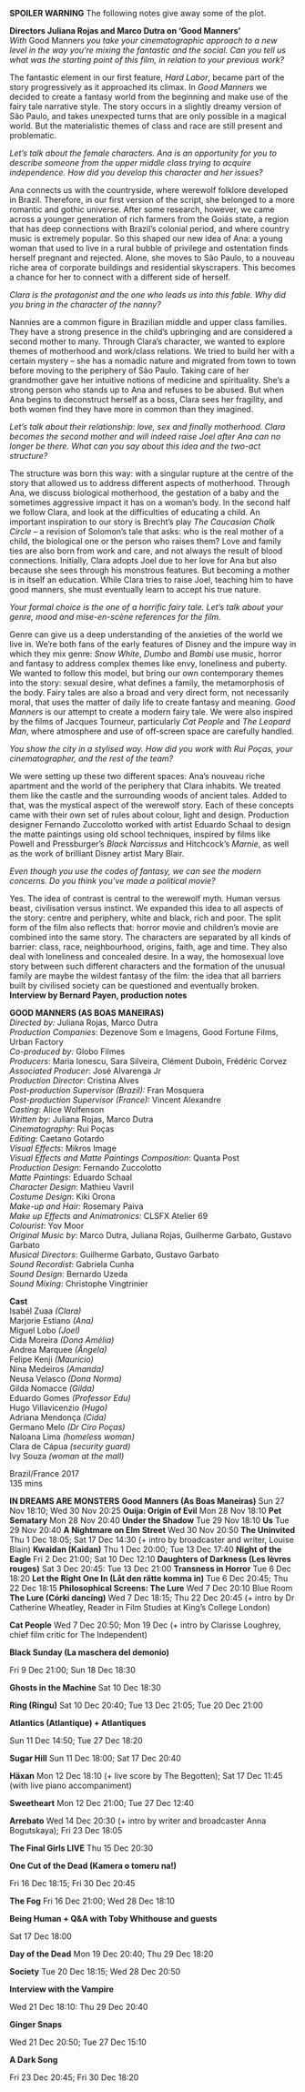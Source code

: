 

**SPOILER WARNING** The following notes give away some of the plot.

**Directors Juliana Rojas and Marco Dutra on ‘Good Manners’**  
_With_ Good Manners _you take your cinematographic approach to a new level in the way you’re mixing the fantastic and the social. Can you tell us what was the starting point of this film, in relation to your previous work?_

The fantastic element in our first feature, _Hard Labor_, became part of the story progressively as it approached its climax. In _Good Manners_ we decided to create a fantasy world from the beginning and make use of the fairy tale narrative style. The story occurs in a slightly dreamy version of São Paulo, and takes unexpected turns that are only possible in a magical world. But the materialistic themes of class and race are still present and problematic.

_Let’s talk about the female characters. Ana is an opportunity for you to describe someone from the upper middle class trying to acquire independence. How did you develop this character and her issues?_

Ana connects us with the countryside, where werewolf folklore developed in Brazil. Therefore, in our first version of the script, she belonged to a more romantic and gothic universe. After some research, however, we came across a younger generation of rich farmers from the Goiás state, a region that has deep connections with Brazil’s colonial period, and where country music is extremely popular. So this shaped our new idea of Ana: a young woman that used to live in a rural bubble of privilege and ostentation finds herself pregnant and rejected. Alone, she moves to São Paulo, to a nouveau riche area of corporate buildings and residential skyscrapers. This becomes a chance for her to connect with a different side of herself.

_Clara is the protagonist and the one who leads us into this fable. Why did you bring in the character of the nanny?_

Nannies are a common figure in Brazilian middle and upper class families. They have a strong presence in the child’s upbringing and are considered a second mother to many. Through Clara’s character, we wanted to explore themes of motherhood and work/class relations. We tried to build her with a certain mystery – she has a nomadic nature and migrated from town to town before moving to the periphery of São Paulo. Taking care of her grandmother gave her intuitive notions of medicine and spirituality. She’s a strong person who stands up to Ana and refuses to be abused. But when Ana begins to deconstruct herself as a boss, Clara sees her fragility, and both women find they have more in common than they imagined.

_Let’s talk about their relationship: love, sex and finally motherhood. Clara becomes the second mother and will indeed raise Joel after Ana can no longer be there. What can you say about this idea and the two-act structure?_

The structure was born this way: with a singular rupture at the centre of the story that allowed us to address different aspects of motherhood. Through Ana, we discuss biological motherhood, the gestation of a baby and the sometimes aggressive impact it has on a woman’s body. In the second half we follow Clara, and look at the difficulties of educating a child. An important inspiration to our story is Brecht’s play _The Caucasian Chalk Circle_ – a revision of Solomon’s tale that asks: who is the real mother of a child, the biological one or the person who raises them? Love and family ties are also born from work and care, and not always the result of blood connections. Initially, Clara adopts Joel due to her love for Ana but also because she sees through his monstrous features. But becoming a mother is in itself an education. While Clara tries to raise Joel, teaching him to have good manners, she must eventually learn to accept his true nature.

_Your formal choice is the one of a horrific fairy tale. Let’s talk about your genre, mood and mise-en-scène references for the film._

Genre can give us a deep understanding of the anxieties of the world we live in. We’re both fans of the early features of Disney and the impure way in which they mix genre: _Snow White_, _Dumbo_ and _Bambi_ use music, horror and fantasy to address complex themes like envy, loneliness and puberty. We wanted to follow this model, but bring our own contemporary themes into the story: sexual desire, what defines a family, the metamorphosis of the body. Fairy tales are also a broad and very direct form, not necessarily moral, that uses the matter of daily life to create fantasy and meaning. _Good Manners_ is our attempt to create a modern fairy tale. We were also inspired by the films of Jacques Tourneur, particularly _Cat People_ and _The Leopard Man_, where atmosphere and use of off-screen space are carefully handled.

_You show the city in a stylised way. How did you work with Rui Poças, your cinematographer, and the rest of the team?_

We were setting up these two different spaces: Ana’s nouveau riche apartment and the world of the periphery that Clara inhabits. We treated them like the castle and the surrounding woods of ancient tales. Added to that, was the mystical aspect of the werewolf story. Each of these concepts came with their own set of rules about colour, light and design. Production designer Fernando Zuccolotto worked with artist Eduardo Schaal to design the matte paintings using old school techniques, inspired by films like Powell and Pressburger’s _Black Narcissus_ and Hitchcock’s _Marnie_, as well as the work of brilliant Disney artist Mary Blair.

_Even though you use the codes of fantasy, we can see the modern concerns. Do you think you’ve made a political movie?_

Yes. The idea of contrast is central to the werewolf myth. Human versus beast, civilisation versus instinct. We expanded this idea to all aspects of the story: centre and periphery, white and black, rich and poor. The split form of the film also reflects that: horror movie and children’s movie are combined into the same story. The characters are separated by all kinds of barrier: class, race, neighbourhood, origins, faith, age and time. They also deal with loneliness and concealed desire. In a way, the homosexual love story between such different characters and the formation of the unusual family are maybe the wildest fantasy of the film: the idea that all barriers built by civilised society can be questioned and eventually broken.  
**Interview by Bernard Payen, production notes**  

**GOOD MANNERS (AS BOAS MANEIRAS)**  
_Directed by:_ Juliana Rojas, Marco Dutra  
_Production_ _Companies_: Dezenove Som e Imagens, Good Fortune Films, Urban Factory  
_Co-produced by:_ Globo Filmes  
_Producers_: Maria Ionescu, Sara Silveira, Clément Duboin, Frédéric Corvez  
_Associated_ _Producer_: José Alvarenga Jr  
_Production_ _Director_: Cristina Alves  
_Post-production Supervisor (Brazil):_ Fran Mosquera  
_Post-production Supervisor (France):_ Vincent Alexandre  
_Casting_: Alice Wolfenson  
_Written_ _by_: Juliana Rojas, Marco Dutra  
_Cinematography_: Rui Poças  
_Editing_: Caetano Gotardo  
_Visual_ _Effects_: Mikros Image  
_Visual_ _Effects_ _and_ _Matte_ _Paintings_ _Composition_: Quanta Post  
_Production_ _Design_: Fernando Zuccolotto  
_Matte_ _Paintings_: Eduardo Schaal  
_Character_ _Design_: Mathieu Vavril  
_Costume_ _Design_: Kiki Orona  
_Make-up and Hair:_ Rosemary Paiva  
_Make up Effects and Animatronics:_ CLSFX Atelier 69  
_Colourist_: Yov Moor  
_Original_ _Music_ _by_: Marco Dutra, Juliana Rojas, Guilherme Garbato, Gustavo Garbato  
_Musical_ _Directors_: Guilherme Garbato, Gustavo Garbato  
_Sound_ _Recordist_: Gabriela Cunha  
_Sound_ _Design_: Bernardo Uzeda  
_Sound_ _Mixing_: Christophe Vingtrinier  

**Cast**  
Isabél Zuaa _(Clara)_  
Marjorie Estiano _(Ana)_  
Miguel Lobo _(Joel)_  
Cida Moreira _(Dona Amélia)_  
Andrea Marquee _(Ângela)_  
Felipe Kenji _(Maurício)_  
Nina Medeiros _(Amanda)_  
Neusa Velasco _(Dona Norma)_  
Gilda Nomacce _(Gilda)_  
Eduardo Gomes _(Professor Edu)_  
Hugo Villavicenzio _(Hugo)_  
Adriana Mendonça _(Cida)_  
Germano Melo _(Dr Ciro Poças)_  
Naloana Lima _(homeless woman)_  
Clara de Cápua _(security guard)_  
Ivy Souza _(woman at the mall)_  

Brazil/France 2017  
135 mins  


**IN DREAMS ARE MONSTERS**
**Good Manners (As Boas Maneiras)**
Sun 27 Nov 18:10; Wed 30 Nov 20:25
**Ouija: Origin of Evil** Mon 28 Nov 18:10
**Pet Sematary** Mon 28 Nov 20:40
**Under the Shadow** Tue 29 Nov 18:10
**Us** Tue 29 Nov 20:40
**A Nightmare on Elm Street** Wed 30 Nov 20:50
**The Uninvited** Thu 1 Dec 18:05; Sat 17 Dec 14:30 (+ intro by broadcaster and writer, Louise Blain)
**Kwaidan (Kaidan)** Thu 1 Dec 20:00; Tue 13 Dec 17:40
**Night of the Eagle** Fri 2 Dec 21:00; Sat 10 Dec 12:10
**Daughters of Darkness (Les lèvres rouges)**
Sat 3 Dec 20:45: Tue 13 Dec 21:00
**Transness in Horror** Tue 6 Dec 18:20
**Let the Right One In (Låt den rätte komma in)**
Tue 6 Dec 20:45; Thu 22 Dec 18:15
**Philosophical Screens: The Lure** Wed 7 Dec 20:10 Blue Room
**The Lure (Córki dancing)** Wed 7 Dec 18:15; Thu 22 Dec 20:45 (+ intro by Dr Catherine Wheatley, Reader in Film Studies at King’s College London)

**Cat People** Wed 7 Dec 20:50; Mon 19 Dec (+ intro by Clarisse Loughrey, chief film critic for The Independent)

**Black Sunday (La maschera del demonio)**

Fri 9 Dec 21:00; Sun 18 Dec 18:30

**Ghosts in the Machine** Sat 10 Dec 18:30

**Ring (Ringu)** Sat 10 Dec 20:40; Tue 13 Dec 21:05; Tue 20 Dec 21:00

**Atlantics (Atlantique) + Atlantiques**

Sun 11 Dec 14:50; Tue 27 Dec 18:20

**Sugar Hill** Sun 11 Dec 18:00; Sat 17 Dec 20:40

**Häxan** Mon 12 Dec 18:10 (+ live score by The Begotten); Sat 17 Dec 11:45 (with live piano accompaniment)

**Sweetheart** Mon 12 Dec 21:00; Tue 27 Dec 12:40

**Arrebato** Wed 14 Dec 20:30 (+ intro by writer and broadcaster Anna Bogutskaya); Fri 23 Dec 18:05

**The Final Girls LIVE** Thu 15 Dec 20:30

**One Cut of the Dead (Kamera o tomeru na!)**

Fri 16 Dec 18:15; Fri 30 Dec 20:45

**The Fog** Fri 16 Dec 21:00; Wed 28 Dec 18:10

**Being Human + Q&A with Toby Whithouse and guests**

Sat 17 Dec 18:00

**Day of the Dead** Mon 19 Dec 20:40; Thu 29 Dec 18:20

**Society** Tue 20 Dec 18:15; Wed 28 Dec 20:50

**Interview with the Vampire**

Wed 21 Dec 18:10: Thu 29 Dec 20:40

**Ginger Snaps**

Wed 21 Dec 20:50; Tue 27 Dec 15:10

**A Dark Song**

Fri 23 Dec 20:45; Fri 30 Dec 18:20
<!--stackedit_data:
eyJoaXN0b3J5IjpbLTEzMjU4NDUxMDEsMTkxNjQ1NDIyMl19
-->